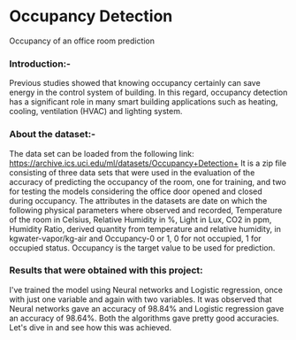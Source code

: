 # Occupancy Detection
Occupancy of an office room prediction 

### Introduction:-

Previous studies showed that knowing occupancy certainly can save energy in the control system of building. In
this regard, occupancy detection has a significant role in many smart building applications such as heating, cooling,
ventilation (HVAC) and lighting system.

### About the dataset:-

The data set can be loaded from the following link: https://archive.ics.uci.edu/ml/datasets/Occupancy+Detection+
It is a zip file consisting of three data sets that were used in the evaluation of the accuracy of predicting the occupancy of the room, one for training, and two for testing the models considering the office door opened and closed during occupancy. 
The attributes in the datasets are date on which the following physical parameters where observed and recorded, Temperature of the room in Celsius, Relative Humidity in %, Light in Lux, CO2 in ppm, Humidity Ratio, derived quantity from temperature and relative humidity, in kgwater-vapor/kg-air and Occupancy-0 or 1, 0 for not occupied, 1 for occupied status.
Occupancy is the target value to be used for prediction.

### Results that were obtained with this project: 
I've trained the model using Neural networks and Logistic regression, once with just one variable and again with two variables.
It was observed that Neural networks gave an accuracy of 98.84% and Logistic regression gave an accuracy of 98.64%. 
Both the algorithms gave pretty good accuracies. Let's dive in and see how this was achieved.

